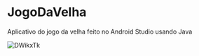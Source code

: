 # JogoDaVelha
Aplicativo do jogo da velha feito no Android Studio usando Java


![DWikxTk](https://user-images.githubusercontent.com/71413101/236839470-f9aeb69d-4579-4705-8290-7f2898b13f0c.png)
